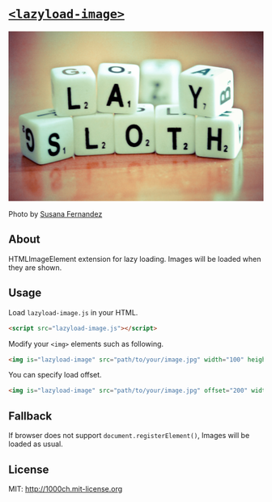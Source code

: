 # [`<lazyload-image>`](http://1000ch.github.io/lazyload-image)

![](assets/lazy-sloth.jpg)

Photo by [Susana Fernandez](https://www.flickr.com/photos/susivinh/6970379146)

## About

HTMLImageElement extension for lazy loading. Images will be loaded when they are shown.

## Usage

Load `lazyload-image.js` in your HTML.

```html
<script src="lazyload-image.js"></script>
```

Modify your `<img>` elements such as following.

```html
<img is="lazyload-image" src="path/to/your/image.jpg" width="100" height="100">
```

You can specify load offset.

```html
<img is="lazyload-image" src="path/to/your/image.jpg" offset="200" width="100" height="100">
```

## Fallback

If browser does not support `document.registerElement()`, Images will be loaded as usual.

## License

MIT: http://1000ch.mit-license.org
